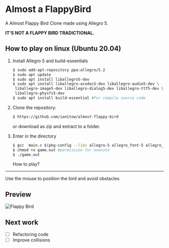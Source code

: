 # Almost a FlappyBird

A Almost Flappy Bird Clone made using Allegro 5.

**IT'S NOT A FLAPPY BIRD TRADICTIONAL.**

## How to play on linux (Ubuntu 20.04)

1. Install Allegro 5 and build-essentials

   ```bash
   $ sudo add-apt-repository ppa:allegro/5.2
   $ sudo apt update
   $ sudo apt install liballegro5-dev
   $ sudo apt install liballegro-acodec5-dev liballegro-audio5-dev \
    liballegro-image5-dev liballegro-dialog5-dev liballegro-ttf5-dev \
    liballegro-physfs5-dev
   $ sudo apt install build-essential #For compile source code
   ```

1. Clone the repository:

   ```bash
   $ https://github.com/ianitow/almost-flappy-bird
   ```

   or download as zip and extract to a folder.

1. Enter in the directory

   ```bash
   $ gcc  main.c $(pkg-config --libs allegro-5 allegro_font-5 allegro_image-5 allegro_ttf-5 allegro_dialog-5 allegro_audio-5 allegro_acodec-5 allegro_primitives-5) -o game.out
   $ chmod +x game.out #permission for execute
   $ ./game.out
   ```

   How to play?

---

Use the mouse to position the bird and avoid obstacles

## Preview

![Flappy Bird](images/preview.gif)

## Next work

- [ ] Refactoring code
- [ ] Improve collisions
